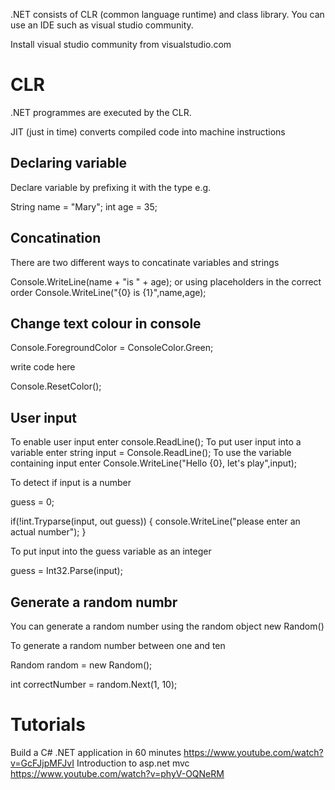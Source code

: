 .NET consists of CLR (common language runtime) and class library.  You can use an IDE such as visual studio community.

Install visual studio community from visualstudio.com

CLR
===
.NET programmes are executed by the CLR.

JIT (just in time) converts compiled code into machine instructions

Declaring variable
------------------
Declare variable by prefixing it with the type e.g. 

String name = "Mary"; 
int age = 35;

Concatination
--------------
There are two different ways to concatinate variables and strings

Console.WriteLine(name + "is " + age); or using placeholders in the correct order
Console.WriteLine("{0} is {1}",name,age);

Change text colour in console
-----------------------------
Console.ForegroundColor = ConsoleColor.Green;

write code here

Console.ResetColor();

User input
----------
To enable user input enter console.ReadLine();
To put user input into a variable enter string input = Console.ReadLine();
To use the variable containing input enter Console.WriteLine("Hello {0}, let's play",input);

To detect if input is a number

guess = 0;

if(!int.Tryparse(input, out guess)) {
console.WriteLine("please enter an actual number");
}

To put input into the guess variable as an integer

guess = Int32.Parse(input);

Generate a random numbr
-------------------------
You can generate a random number using the random object new Random()

To generate a random number between one and ten

Random random = new Random();

int correctNumber = random.Next(1, 10);

Tutorials
==========
Build a C# .NET application in 60 minutes https://www.youtube.com/watch?v=GcFJjpMFJvI
Introduction to asp.net mvc https://www.youtube.com/watch?v=phyV-OQNeRM
